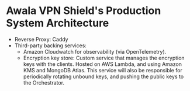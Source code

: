# Awala VPN Shield's Production System Architecture

- Reverse Proxy: Caddy
- Third-party backing services:
  - Amazon Cloudwatch for observability (via OpenTelemetry).
  - Encryption key store: Custom service that manages the encryption keys with the clients. Hosted on AWS Lambda, and using Amazon KMS and MongoDB Atlas. This service will also be responsible for periodically rotating unbound keys, and pushing the public keys to the Orchestrator.
